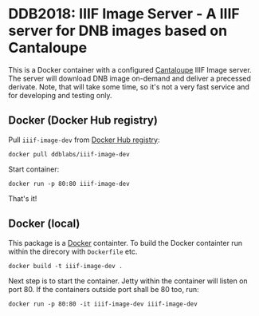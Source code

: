 # DDB2018: IIIF Image Server - A IIIF server for DNB images based on Cantaloupe
This is a Docker container with a configured [Cantaloupe](https://github.com/medusa-project/cantaloupe/) IIIF Image server. The server will download DNB image on-demand and deliver a precessed derivate. Note, that will take some time, so it's not a very fast service and for developing and testing only.

## Docker (Docker Hub registry)
Pull `iiif-image-dev` from [Docker Hub registry](https://hub.docker.com/r/ddblabs/iiif-image/):
```
docker pull ddblabs/iiif-image-dev
```
Start container:
```
docker run -p 80:80 iiif-image-dev
```
That's it!

## Docker (local)
This package is a [Docker](https://www.docker.com/) containter. To build the Docker containter run within the direcory with `Dockerfile` etc.
```
docker build -t iiif-image-dev .
```
Next step is to start the container. Jetty within the container will listen on port 80. If the containers outside port shall be 80 too, run:
```
docker run -p 80:80 -it iiif-image-dev iiif-image-dev
```
